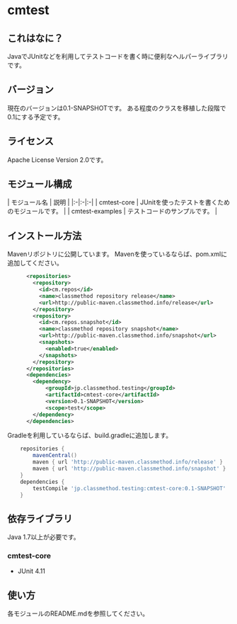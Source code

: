 # cmtest 

## これはなに？
JavaでJUnitなどを利用してテストコードを書く時に便利なヘルパーライブラリです。

## バージョン
現在のバージョンは0.1-SNAPSHOTです。
ある程度のクラスを移植した段階で0.1にする予定です。

## ライセンス
Apache License Version 2.0です。

## モジュール構成

| モジュール名 | 説明 |
|:-|:-|:-|
| cmtest-core       | JUnitを使ったテストを書くためのモジュールです。 |
| cmtest-examples   | テストコードのサンプルです。 |

## インストール方法
Mavenリポジトリに公開しています。
Mavenを使っているならば、pom.xmlに追加してください。

```xml
	  <repositories>
	    <repository>
	      <id>cm.repos</id>
	      <name>classmethod repository release</name>
	      <url>http://public-maven.classmethod.info/release</url>
	    </repository>
	    <repository>
	      <id>cm.repos.snapshot</id>
	      <name>classmethod repository snapshot</name>
	      <url>http://public-maven.classmethod.info/snapshot</url>
	      <snapshots>
	        <enabled>true</enabled>
	      </snapshots>
	    </repository>
	  </repositories>
	  <dependencies>
	  	<dependency>
	  	    <groupId>jp.classmethod.testing</groupId>
	  	    <artifactId>cmtest-core</artifactId>
	  	    <version>0.1-SNAPSHOT</version>
	  	    <scope>test</scope>
	  	</dependency>
	  </dependencies>
```

Gradleを利用しているならば、build.gradleに追加します。

```groovy
	repositories {
		mavenCentral()
		maven { url 'http://public-maven.classmethod.info/release' }
		maven { url 'http://public-maven.classmethod.info/snapshot' }
	}
	dependencies {
		testCompile 'jp.classmethod.testing:cmtest-core:0.1-SNAPSHOT'
	}
```

## 依存ライブラリ
Java 1.7以上が必要です。

### cmtest-core
- JUnit 4.11

## 使い方
各モジュールのREADME.mdを参照してください。



